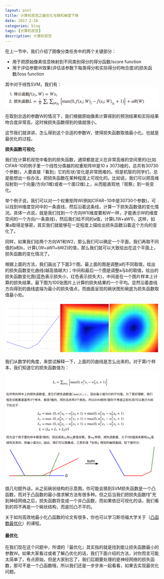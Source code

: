 ```yaml
---
layout: post
title: 计算机视觉之最优化与随机梯度下降
date: 2017-2-28
categories: blog
tags: [计算机视觉]
description: 计算机视觉
---
```



在上一节中，我们介绍了图像分类任务中的两个关键部分：          

- 用于把原始像素信息映射到不同类别得分的得分函数/score function
- 用于评估参数W效果(评估该参数下每类得分和实际得分的吻合度)的损失函数/loss function

其中对于线性SVM，我们有：      
![](https://raw.githubusercontent.com/whuhan2013/myImage/master/cs231n/chapter3/p1.png)  

在取到合适的参数W的情况下，我们根据原始像素计算得到的预测结果和实际结果吻合度非常高，这时候损失函数得到的值就很小。

这节我们就讲讲，怎么得到这个合适的参数W，使得损失函数取值最小化。也就是最优化的过程。

**损失函数可视化**                            

我们在计算机视觉中看到的损失函数，通常都是定义在非常高维的空间里的(比如CIFAR-10的例子里一个线性分类器的权重矩阵W是10 x 3073维的，总共有30730个参数)，人要直接『看到』它的形状/变化是非常困难的。但是机智的同学们，总是能想出一些办法，把损失函数在某种程度上可视化的。比如说，我们可以把高维投射到一个向量/方向(1维)或者一个面(2维)上，从而能直观地『观察』到一些变化。    

举个例子说，我们可以对一个权重矩阵W(例如CIFAR−10中是30730个参数)，可以找到W维度空间中的一条直线，然后沿着这条线，计算一下损失函数值的变化情况。具体一点说，就是我们找到一个方向W1(维度要和W一样，才能表示W的维度空间的一个方向/一条直线)，然后我们给不同的a值，计算L(W+aW1)，这样，如果a取得足够密，其实我们就能够在一定程度上描绘出损失函数沿着这个方向的变化了。

同样，如果我们给两个方向W1和W2，那么我们可以确定一个平面，我们再取不同值的a和b，计算L(W+aW1+bW2)的值，那么我们就可以大致绘出在这个平面上，损失函数的变化情况了。

根据上面的方法，我们画出了下面3个图。最上面的图是调整a的不同取值，绘出的损失函数变化曲线(越高值越大)；中间和最后一个图是调整a与b的取值，绘出的损失函数变化图(蓝色表示损失小，红色表示损失大)，中间是在一个图片样本上计算的损失结果，最下图为100张图片上计算的损失结果的一个平均。显然沿着直线方向得到的曲线底端为最小的损失值点，而曲面呈现的碗状图形碗底为损失函数取值最小处。 

![](https://raw.githubusercontent.com/whuhan2013/myImage/master/cs231n/chapter3/p2.png)       

我们从数学的角度，来尝试解释一下，上面的凹曲线是怎么出来的。对于第i个样本，我们知道它的损失函数值为： 
![](https://raw.githubusercontent.com/whuhan2013/myImage/master/cs231n/chapter3/p3.png)   

插几句题外话，从之前碗状结构的示意图，你可能会猜到SVM损失函数是一个凸函数，而对于凸函数的最小值求解方法有很多种。但之后当我们把损失函数f扩充到神经网络之后，损失函数将变成一个非凸函数，而如果依旧可视化的话，我们看到的将不再是一个碗状结构，而是凹凸不平的。

关于如何高效地最小化凸函数的论文有很多，你也可以学习斯坦福大学关于（[凸函数最优化](http://stanford.edu/~boyd/cvxbook/)）的课程。    

#### 最优化

在我们现在这个问题中，所谓的『最优化』其实指的就是找到能让损失函数最小的参数W。如果大家看过或者了解凸优化的话，我们下面介绍的方法，对你而言可能太简单了，有点原始，但是大家别忘了，我们后期要处理的是神经网络的损失函数，那可不是一个凸函数哦，所以我们还是一步步来一起看看，如果去实现最优化问题。


